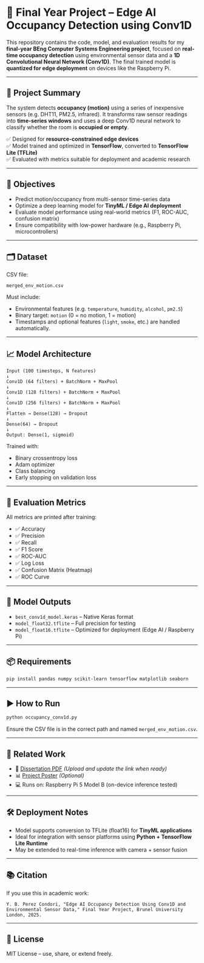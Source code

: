 
# 🧠 Final Year Project – Edge AI Occupancy Detection using Conv1D

This repository contains the code, model, and evaluation results for my **final-year BEng Computer Systems Engineering project**, focused on **real-time occupancy detection** using environmental sensor data and a **1D Convolutional Neural Network (Conv1D)**. The final trained model is **quantized for edge deployment** on devices like the Raspberry Pi.

---

## 📌 Project Summary

The system detects **occupancy (motion)** using a series of inexpensive sensors (e.g. DHT11, PM2.5, infrared). It transforms raw sensor readings into **time-series windows** and uses a deep Conv1D neural network to classify whether the room is **occupied or empty**.

✅ Designed for **resource-constrained edge devices**  
✅ Model trained and optimized in **TensorFlow**, converted to **TensorFlow Lite (TFLite)**  
✅ Evaluated with metrics suitable for deployment and academic research

---

## 🎯 Objectives

- Predict motion/occupancy from multi-sensor time-series data  
- Optimize a deep learning model for **TinyML / Edge AI deployment**  
- Evaluate model performance using real-world metrics (F1, ROC-AUC, confusion matrix)  
- Ensure compatibility with low-power hardware (e.g., Raspberry Pi, microcontrollers)

---

## 🗂️ Dataset

CSV file:  
```
merged_env_motion.csv
```

Must include:
- Environmental features (e.g. `temperature`, `humidity`, `alcohol`, `pm2.5`)
- Binary target: `motion` (0 = no motion, 1 = motion)
- Timestamps and optional features (`light`, `smoke`, etc.) are handled automatically.

---

## 📈 Model Architecture

```
Input (100 timesteps, N features)
↓
Conv1D (64 filters) + BatchNorm + MaxPool
↓
Conv1D (128 filters) + BatchNorm + MaxPool
↓
Conv1D (256 filters) + BatchNorm + MaxPool
↓
Flatten → Dense(128) → Dropout
↓
Dense(64) → Dropout
↓
Output: Dense(1, sigmoid)
```

Trained with:
- Binary crossentropy loss
- Adam optimizer
- Class balancing
- Early stopping on validation loss

---

## 🧪 Evaluation Metrics

All metrics are printed after training:
- ✅ Accuracy
- ✅ Precision
- ✅ Recall
- ✅ F1 Score
- ✅ ROC-AUC
- ✅ Log Loss
- ✅ Confusion Matrix (Heatmap)
- ✅ ROC Curve

---

## 💾 Model Outputs

- `best_conv1d_model.keras` – Native Keras format
- `model_float32.tflite` – Full precision for testing
- `model_float16.tflite` – Optimized for deployment (Edge AI / Raspberry Pi)

---

## 📦 Requirements

```bash
pip install pandas numpy scikit-learn tensorflow matplotlib seaborn
```

---

## ▶️ How to Run

```bash
python occupancy_conv1d.py
```

Ensure the CSV file is in the correct path and named `merged_env_motion.csv`.

---

## 🔗 Related Work

- 📄 [Dissertation PDF](#) *(Upload and update the link when ready)*
- 📊 [Project Poster](#) *(Optional)*
- 💻 Runs on: Raspberry Pi 5 Model B (on-device inference tested)

---

## 🛠️ Deployment Notes

- Model supports conversion to TFLite (float16) for **TinyML applications**
- Ideal for integration with sensor platforms using **Python + TensorFlow Lite Runtime**
- May be extended to real-time inference with camera + sensor fusion

---

## 📚 Citation

If you use this in academic work:

```
Y. B. Perez Condori, "Edge AI Occupancy Detection Using Conv1D and Environmental Sensor Data," Final Year Project, Brunel University London, 2025.
```

---

## 📄 License

MIT License – use, share, or extend freely.
